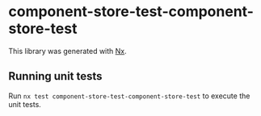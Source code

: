 # component-store-test-component-store-test

This library was generated with [Nx](https://nx.dev).

## Running unit tests

Run `nx test component-store-test-component-store-test` to execute the unit tests.
